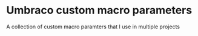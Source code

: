 # Umbraco custom macro parameters

A collection of custom macro paramters that I use in multiple projects
